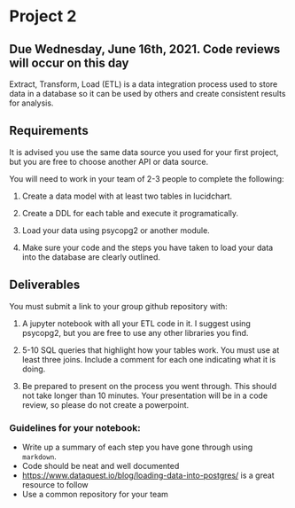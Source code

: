 # Project 2

## Due Wednesday, June 16th, 2021. Code reviews will occur on this day

Extract, Transform, Load (ETL) is a data integration process used to store data in a database so it can be used
by others and create consistent results for analysis. 

## Requirements

It is advised you use the same data source you used for your first project, but you are free to choose another API or data source. 

You will need to work in your team of 2-3 people to complete the following:

1. Create a data model with at least two tables in lucidchart.

2. Create a DDL for each table and execute it programatically. 

3. Load your data using psycopg2 or another module.

4. Make sure your code and the steps you have taken to load your data into the database are clearly outlined. 

## Deliverables

You must submit a link to your group github repository with:

1. A jupyter notebook with all your ETL code in it. I suggest using psycopg2, but you are free to use any other libraries you find.

2. 5-10 SQL queries that highlight how your tables work. You must use at least three joins. Include a comment for each one indicating what it is doing.

3. Be prepared to present on the process you went through. This should not take longer than 10 minutes. Your presentation will be in a code review, 
so please do not create a powerpoint. 


### Guidelines for your notebook:

- Write up a summary of each step you have gone through using `markdown`. 
- Code should be neat and well documented 
- https://www.dataquest.io/blog/loading-data-into-postgres/ is a great resource to follow
- Use a common repository for your team
